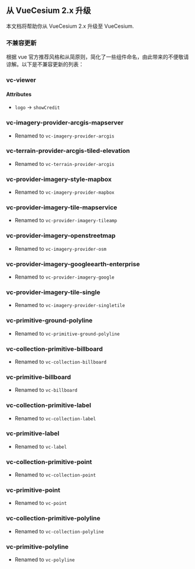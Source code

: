 ## 从 VueCesium 2.x 升级

本文档将帮助你从 VueCesium 2.x 升级至 VueCesium.

### 不兼容更新

根据 vue 官方推荐风格和从简原则，简化了一些组件命名，由此带来的不便敬请谅解。以下是不兼容更新的列表：

### vc-viewer

#### Attributes

- `logo` -> `showCredit`

### vc-imagery-provider-arcgis-mapserver

- Renamed to `vc-imagery-provider-arcgis`

### vc-terrain-provider-arcgis-tiled-elevation

- Renamed to `vc-terrain-provider-arcgis`

### vc-provider-imagery-style-mapbox

- Renamed to `vc-imagery-provider-mapbox`

### vc-provider-imagery-tile-mapservice

- Renamed to `vc-provider-imagery-tileamp`

### vc-provider-imagery-openstreetmap

- Renamed to `vc-imagery-provider-osm`

### vc-provider-imagery-googleearth-enterprise

- Renamed to `vc-provider-imagery-google`

### vc-provider-imagery-tile-single

- Renamed to `vc-imagery-provider-singletile`

### vc-primitive-ground-polyline

- Renamed to `vc-primitive-ground-polyline`

### vc-collection-primitive-billboard

- Renamed to `vc-collection-billboard`

### vc-primitive-billboard

- Renamed to `vc-billboard`

### vc-collection-primitive-label

- Renamed to `vc-collection-label`

### vc-primitive-label

- Renamed to `vc-label`

### vc-collection-primitive-point

- Renamed to `vc-collection-point`

### vc-primitive-point

- Renamed to `vc-point`

### vc-collection-primitive-polyline

- Renamed to `vc-collection-polyline`

### vc-primitive-polyline

- Renamed to `vc-polyline`
